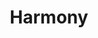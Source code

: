---
blog: https://blog.harmony.one/
facebook: https://facebook.com/harmonyoneprotocol
git: https://github.com/harmony-one
instagram: https://instagram.com/harmonyprotocol
linkedin: https://linkedin.com/company/harmony-one
logohandle: harmonyone
sort: harmony
title: Harmony
twitter: https://x.com/harmonyprotocol
website: https://www.harmony.one/
youtube: https://youtube.com/c/Harmonyprotocol
---